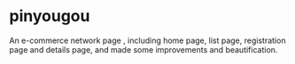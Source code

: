 # pinyougou
An e-commerce network page , including home page, list page, registration page and details page, and made some improvements and beautification.
